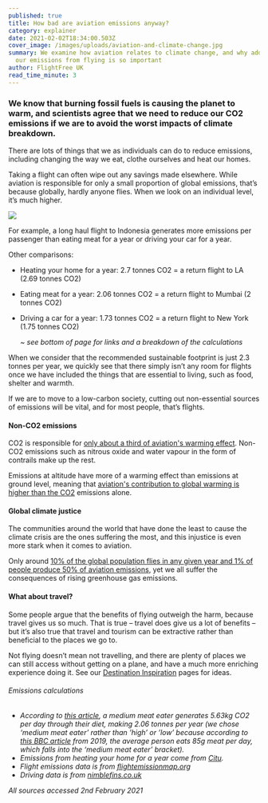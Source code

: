 ```yaml
---
published: true
title: How bad are aviation emissions anyway?
category: explainer
date: 2021-02-02T18:34:00.503Z
cover_image: /images/uploads/aviation-and-climate-change.jpg
summary: We examine how aviation relates to climate change, and why addressing
  our emissions from flying is so important
author: FlightFree UK
read_time_minute: 3
---
```

### We know that burning fossil fuels is causing the planet to warm, and scientists agree that we need to reduce our CO2 emissions if we are to avoid the worst impacts of climate breakdown.

There are lots of things that we as individuals can do to reduce emissions, including changing the way we eat, clothe ourselves and heat our homes. 

Taking a flight can often wipe out any savings made elsewhere. While aviation is responsible for only a small proportion of global emissions, that’s because globally, hardly anyone flies. When we look on an individual level, it’s much higher. 

![](/images/uploads/bar_chart.jpg)

For example, a long haul flight to Indonesia generates more emissions per passenger than eating meat for a year or driving your car for a year.

Other comparisons: 

* H﻿eating your home for a year: 2.7 tonnes CO2 = a return flight to LA (2.69 tonnes CO2)
* E﻿ating meat for a year: 2.06 tonnes CO2 = a return flight to Mumbai (2 tonnes CO2)
* D﻿riving a car for a year: 1.73 tonnes CO2 = a return flight to New York (1.75 tonnes CO2)

  *~ see bottom of page for links and a breakdown of the calculations*

When we consider that the recommended sustainable footprint is just 2.3 tonnes per year, we quickly see that there simply isn’t any room for flights once we have included the things that are essential to living, such as food, shelter and warmth. 

If we are to move to a low-carbon society, cutting out non-essential sources of emissions will be vital, and for most people, that’s flights.

#### Non-CO2 emissions

CO2 is responsible for [only about a third of aviation's warming effect](https://ourworldindata.org/co2-emissions-from-aviation). Non-CO2 emissions such as nitrous oxide and water vapour in the form of contrails make up the rest.

Emissions at altitude have more of a warming effect than emissions at ground level, meaning that [aviation's contribution to global warming is higher than the CO2](https://ourworldindata.org/co2-emissions-from-aviation) emissions alone.

#### Global climate justice

The communities around the world that have done the least to cause the climate crisis are the ones suffering the most, and this injustice is even more stark when it comes to aviation. 

Only around [10% of the global population flies in any given year and 1% of people produce 50% of aviation emissions](https://partner.sciencenorway.no/climate-change-global-warming-transport/1-of-people-cause-half-of-global-aviation-emissions-most-people-in-fact-never-fly/1773607), yet we all suffer the consequences of rising greenhouse gas emissions. 

#### What about travel?

Some people argue that the benefits of flying outweigh the harm, because travel gives us so much. That is true – travel does give us a lot of benefits – but it’s also true that travel and tourism can be extractive rather than beneficial to the places we go to. 

Not flying doesn’t mean not travelling, and there are plenty of places we can still access without getting on a plane, and have a much more enriching experience doing it. See our [Destination Inspiration](/how_to/#destination-inspiration) pages for ideas.

###### E﻿missions calculations

* *According to [this article](https://ncbi.nlm.nih.gov/pmc/articles/PMC4372775/), a medium meat eater generates 5.63kg CO2 per day through their diet, making 2.06 tonnes per year (we chose ‘medium meat eater’ rather than ’high’ or ’low’ because according to [this BBC article](https://www.bbc.co.uk/news/explainers-59232599) from 2019, the average person eats 85g meat per day, which falls into the ‘medium meat eater’ bracket).* 
* *E﻿missions from heating your home for a year come from [Citu](https://citu.co.uk/citu-live/what-is-the-carbon-footprint-of-a-house).*
* *Flight emissions data is from [flightemissionmap.org](https://www.flightemissionmap.org)* 
* *D﻿riving data is from [nimblefins.co.uk](https://www.nimblefins.co.uk/average-co2-emissions-car-uk)*

*All sources accessed 2nd February 2021*
